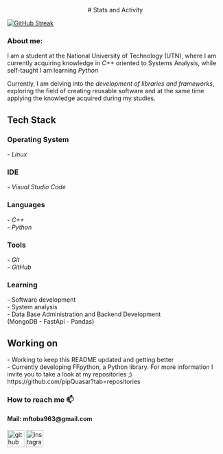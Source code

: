 <p align="center">
# Stats and Activity
</p>

[![GitHub Streak](https://streak-stats.demolab.com/?user=pipQuasar&theme=shadow-red)](https://git.io/streak-stats)

<h3>About me:</h3>
I am a student at the National University of Technology (UTN), where I am currently acquiring knowledge in <i>C++</i> oriented to Systems Analysis, while self-taught I am learning <i>Python</i>

Currently, I am delving into the <i>development of libraries and frameworks</i>, exploring the field of creating reusable software and at the same time applying the knowledge acquired during my studies.

<h2>Tech Stack</h2>
<h3>Operating System</h3> 
  - <i>Linux</i>
<h3>IDE</h3>
  - <i>Visual Studio Code</i>
<h3>Languages</h3>
  - <i>C++</i><br>
  - <i>Python</i>
<h3>Tools</h3>
  - <i>Git</i><br>
  - <i>GitHub</i>
<h3>Learning </h3>
  - Software development<br>
  - System analysis<br>
  - Data Base Administration and Backend Development<br>
    (MongoDB
    - FastApi
    - Pandas)

<h2>Working on</h2>
  - Working to keep this README updated and getting better<br>
  - Currently developing FFpython, a Python library. For more information I invite you to take a look at my repositories ;)<br>
https://github.com/pipQuasar?tab=repositories

<h3>How to reach me 📫</h3>
<h4>Mail: mftoba963@gmail.com</h4>


[<img src='https://cdn.jsdelivr.net/npm/simple-icons@3.0.1/icons/github.svg' alt='github' height='40'>](https://github.com/pipQuasar)  [<img src='https://cdn.jsdelivr.net/npm/simple-icons@3.0.1/icons/instagram.svg' alt='instagram' height='40'>](https://www.instagram.com/toba.itss/)
